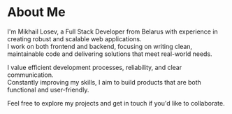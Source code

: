 # About Me

I'm Mikhail Losev, a Full Stack Developer from Belarus with experience in creating robust and scalable web applications.  
I work on both frontend and backend, focusing on writing clean, maintainable code and delivering solutions that meet real-world needs.  

I value efficient development processes, reliability, and clear communication.  
Constantly improving my skills, I aim to build products that are both functional and user-friendly.  

Feel free to explore my projects and get in touch if you'd like to collaborate.
